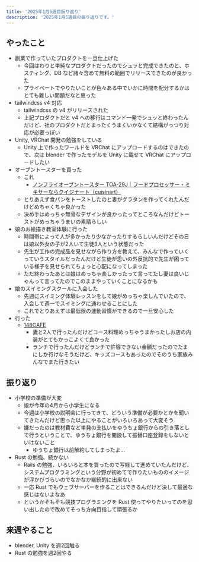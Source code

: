 ```yaml
---
title: '2025年1月5週目振り返り'
description: '2025年1月5週目の振り返りです。'
---
```


## やったこと

- 副業で作っていたプロダクトを一旦仕上げた
  - 今回はわりと単純なプロダクトだったのでシュッと完成できたのと、ホスティング、DB など諸々含めて無料の範囲でリリースできたのが良かった
  - プライベートでやりたいことが色々ある中でいかに時間を配分するかはとても難しい問題だなと思った
- tailwindcss v4 対応
  - tailwindcss の v4 がリリースされた
  - 上記プロダクトだと v4 への移行はコマンド一発でシュッと終わったんだけど、社のプロダクトだとまったくうまくいかなくて結構がっつり対応が必要っぽい
- Unity, VRChat 開発の勉強をしている
  - Unity 上で作ったワールドを VRChat にアップロードするのはできたので、次は blender で作ったモデルを Unity に載せて VRChat にアップロードしたい
- オーブントースターを買った
  - これ
    - [ノンフライオーブントースター TOA-29J｜フードプロセッサー・ミキサーならクイジナート（cuisinart）](https://www.cuisinart.jp/products/TOA-29J.html)
  - とりあえず食パンをトーストしたのと妻がグラタンを作ってくれたんだけどめちゃくちゃ良かった
  - 決め手はめっちゃ無骨なデザインが良かったってところなんだけどトーストがめっちゃうまいの素晴らしい
- 娘のお絵描き教室体験に行った
  - 時間帯によって人が多かったり少なかったりするらしいんだけどその日は娘以外女の子が2人いて生徒3人という状態だった
  - 先生が工作の完成品を見せながら作り方を教えて、みんなで作っていくっていうスタイルだったんだけど生徒が思いの外反抗的で先生が困っている様子を見せられてちょっと心配になってしまった
  - ただ終わったあとは娘はめっちゃ楽しかったって言ってたし妻は良いじゃんって言ってたのでこのままやっていくことになるかも
- 娘のスイミングスクールに入会した
  - 先週にスイミング体験レッスンをして娘がめっちゃ楽しんでいたので、入会して週一でスイミングに通わせることにした
  - これでとりあえずは最低限の運動習慣ができるので一旦安心した
- 行った
  - [148CAFE](https://barn148.jp/place/cafe/)
    - 妻と2人で行ったんだけどコース料理めっちゃうまかったしお店の内装がとてもかっこよくて良かった
    - ランチで行ったんだけどランチで許容できない金額だったのでたまにしか行けなそうだけど、キッズコースもあったのでそのうち家族みんなでまた行きたい

## 振り返り

- 小学校の準備が大変
  - 娘が今年の4月から小学生になる
  - 今週は小学校の説明会に行ってきて、どういう準備が必要かとかを聞いてきたんだけど思った以上にやることがいろいろあって大変そう
  - 嫌だったのは教材費など単発の支払いをゆうちょ銀行からの引き落としで行うということで、ゆうちょ銀行を開設して振替口座登録をしないといけないこと
    - ゆうちょ銀行以前解約してしまったよ…
- Rust の勉強、続かない
  - Rails の勉強、いろいろと本を買ったので写経して進めていたんだけど、システムプログラミングという分野が初めてで作りたいもののイメージが浮かびづらいのでなかなか継続的に出来ない
  - 一応 Rust でもウェブサーバーを作ることはできるんだけど決して最適な感じはないよなあ
  - というかそもそも競技プログラミングを Rust 使ってやりたいってのを思い出したので改めてそっち方向目指して頑張るか

## 来週やること

- blender, Unity を週2回触る
- Rust の勉強を週2回やる
